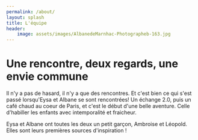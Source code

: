 ```yaml
---
permalink: /about/
layout: splash
title: L'équipe
header:
    image: assets/images/AlbanedeMarnhac-Photographeb-163.jpg
---
```


# Une rencontre, deux regards, une envie commune

Il n'y a pas de hasard, il n'y a que des rencontres. Et c'est bien ce qui s'est passé lorsqu'Eysa et Albane se sont rencontrées! 
Un échange 2.0, puis un café chaud au coeur de Paris, et c'est le début d'une belle aventure. 
Celle d'habiller les enfants avec intemporalité et fraicheur. 

Eysa et Albane ont toutes les deux un petit garçon, Ambroise et Léopold. Elles sont leurs premières sources d'inspiration ! 


